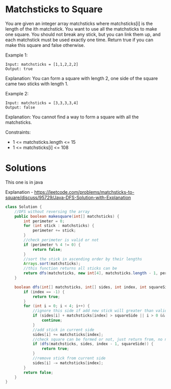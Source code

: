 # Matchsticks to Square

You are given an integer array matchsticks where matchsticks[i] is the length of the ith matchstick. You want to use all the matchsticks to make one square. You should not break any stick, but you can link them up, and each matchstick must be used exactly one time. Return true if you can make this square and false otherwise.
 
Example 1:

    Input: matchsticks = [1,1,2,2,2]
    Output: true

Explanation: You can form a square with length 2, one side of the square came two sticks with length 1.

Example 2:

    Input: matchsticks = [3,3,3,3,4]
    Output: false

Explanation: You cannot find a way to form a square with all the matchsticks.
 
Constraints:

- 1 <= matchsticks.length <= 15
- 1 <= matchsticks[i] <= 108

# Solutions
This one is in java 

Explanation - https://leetcode.com/problems/matchsticks-to-square/discuss/95729/Java-DFS-Solution-with-Explanation

```java
class Solution {
    //DFS without reversing the array
    public boolean makesquare(int[] matchsticks) {
        int perimeter = 0;
        for (int stick : matchsticks) {
            perimeter += stick;
        }
        //check perimeter is valid or not
        if (perimeter % 4 != 0) {
            return false;
        }
        //sort the stick in ascending order by their lengths
        Arrays.sort(matchsticks);
        //this function returns all sticks can be
        return dfs(matchsticks, new int[4], matchsticks.length - 1, perimeter / 4);
    }

    boolean dfs(int[] matchsticks, int[] sides, int index, int squareSide) {
        if (index == -1) {
            return true;
        }
        for (int i = 0; i < 4; i++) {
            //ignore this side if add new stick will greater than valid square side
            if (sides[i] + matchsticks[index] > squareSide || i > 0 && sides[i] == sides[i - 1]) {
                continue;
            }
            //add stick in current side
            sides[i] += matchsticks[index];
            //check square can be formed or not, just return from, no need to try different combination of stick for sides
            if (dfs(matchsticks, sides, index - 1, squareSide)) {
                return true;
            }
            //remove stick from current side
            sides[i] -= matchsticks[index];
        }
        return false;
    }
}

```